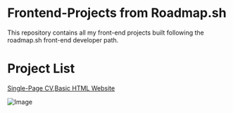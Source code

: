 # Frontend-Projects from Roadmap.sh
This repository contains all my front-end projects built following the roadmap.sh front-end developer path.

# Project List
<a href="https://roadmap.sh/projects/single-page-cv">Single-Page CV</a>,<a href="https://roadmap.sh/projects/basic-html-website">Basic HTML Website</a>




![Image](https://github.com/user-attachments/assets/52c4427f-a6f5-4cba-a16f-43d31e97a351)
